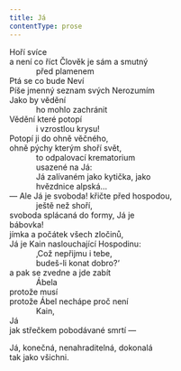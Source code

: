 ```yaml
---
title: Já
contentType: prose
---
```


<section>

Hoří svíce  
a není co říct Člověk je sám a smutný  
            před plamenem  
Ptá se co bude Neví  
Píše jmenný seznam svých Nerozumím  
Jako by vědění  
            ho mohlo zachránit  
Vědění které potopí  
            i vzrostlou krysu!  
Potopí ji do ohně věčného,  
ohně pýchy kterým shoří svět,  
            to odpalovací krematorium  
            usazené na Já:  
            Já zalívaném jako kytička, jako  
            hvězdnice alpská…  
— Ale Já je svoboda! křičte před hospodou,  
            ještě než shoří,  
svoboda splácaná do formy, Já je  
bábovka!  
jímka a počátek všech zločinů,  
Já je Kain naslouchající Hospodinu:  
            ‚Což nepřijmu i tebe,  
            budeš-li konat dobro?‘  
a pak se zvedne a jde zabít  
            Ábela  
protože musí  
protože Ábel nechápe proč není  
            Kain,  
Já  
jak střečkem pobodávané smrtí —

Já, konečná, nenahraditelná, dokonalá  
tak jako všichni.

</section>
